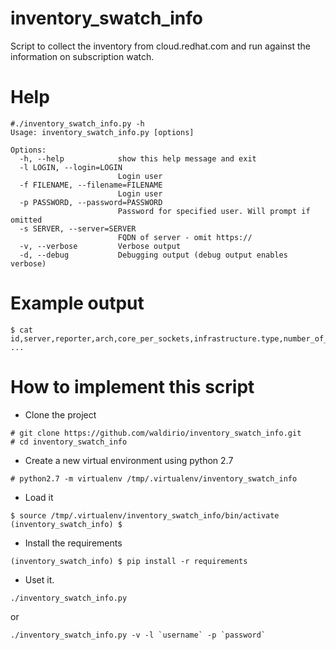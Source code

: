 # inventory_swatch_info
Script to collect the inventory from cloud.redhat.com and run against the information on subscription watch.


# Help
~~~
#./inventory_swatch_info.py -h
Usage: inventory_swatch_info.py [options]

Options:
  -h, --help            show this help message and exit
  -l LOGIN, --login=LOGIN
                        Login user
  -f FILENAME, --filename=FILENAME
                        Login user
  -p PASSWORD, --password=PASSWORD
                        Password for specified user. Will prompt if omitted
  -s SERVER, --server=SERVER
                        FQDN of server - omit https://
  -v, --verbose         Verbose output
  -d, --debug           Debugging output (debug output enables verbose)
~~~


# Example output
~~~
$ cat  
id,server,reporter,arch,core_per_sockets,infrastructure.type,number_of_cpus,number_of_socket,satellite_managed,subscription_status,satellite_id,hypervisor,sw_inventory_id,sw_cores,sw_display_name,sw_hardware_type,sw_inventory_id,sw_last_seen,sw_measurement_type,sw_number_of_guests,sw_sockets,sw_subscription_manager_id
...
~~~


# How to implement this script
- Clone the project
~~~
# git clone https://github.com/waldirio/inventory_swatch_info.git
# cd inventory_swatch_info
~~~
- Create a new virtual environment using python 2.7
~~~
# python2.7 -m virtualenv /tmp/.virtualenv/inventory_swatch_info
~~~
- Load it
~~~
$ source /tmp/.virtualenv/inventory_swatch_info/bin/activate
(inventory_swatch_info) $
~~~
- Install the requirements
~~~
(inventory_swatch_info) $ pip install -r requirements 
~~~
- Uset it.
~~~
./inventory_swatch_info.py
~~~
or
~~~
./inventory_swatch_info.py -v -l `username` -p `password`
~~~
